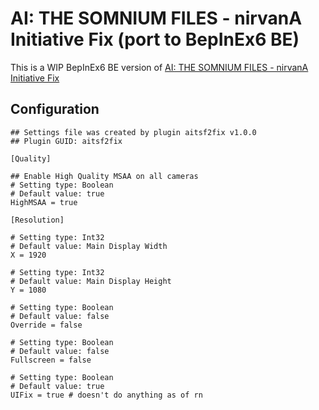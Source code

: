 # AI: THE SOMNIUM FILES - nirvanA Initiative Fix (port to BepInEx6 BE)

This is a WIP BepInEx6 BE version of [AI: THE SOMNIUM FILES - nirvanA Initiative Fix](https://github.com/Lyall/AISomniumFiles2Fix)

## Configuration

```
## Settings file was created by plugin aitsf2fix v1.0.0
## Plugin GUID: aitsf2fix

[Quality]

## Enable High Quality MSAA on all cameras
# Setting type: Boolean
# Default value: true
HighMSAA = true

[Resolution]

# Setting type: Int32
# Default value: Main Display Width
X = 1920

# Setting type: Int32
# Default value: Main Display Height
Y = 1080

# Setting type: Boolean
# Default value: false
Override = false

# Setting type: Boolean
# Default value: false
Fullscreen = false

# Setting type: Boolean
# Default value: true
UIFix = true # doesn't do anything as of rn
```
